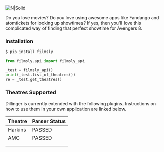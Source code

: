 
![N|Solid](https://res.cloudinary.com/dzh5lsjmb/image/upload/v1541647602/large_films.ly.png)

Do you love movies? Do you love using awesome apps like Fandango and atomtickets for looking up showtimes? If yes, then you'll love this complicated way of finding that perfect showtime for Avengers 8.

### Installation

```sh
$ pip install filmsly
```
```py
from filmsly.api import filmsly_api

_test = filmsly_api()
print(_test.list_of_theatres())
re = _test.get_theatres()
```

### Theatres Supported

Dillinger is currently extended with the following plugins. Instructions on how to use them in your own application are linked below.

| Theatre | Parser Status |
| ------ | ------ |
| Harkins | PASSED |
| AMC | PASSED |
|   |   |
|   |   |